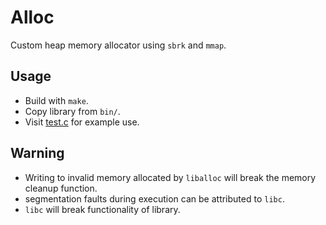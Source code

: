 # Alloc
Custom heap memory allocator using `sbrk` and `mmap`.

## Usage
- Build with `make`.
- Copy library from `bin/`.
- Visit [test.c](tests/test.c) for example use.

## Warning
- Writing to invalid memory allocated by `liballoc` will break the memory cleanup function.
- segmentation faults during execution can be attributed to `libc`.
- `libc` will break functionality of library.
